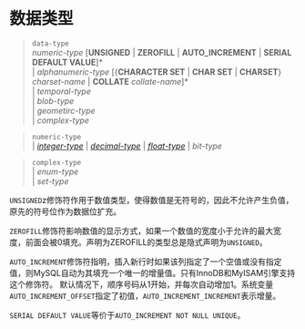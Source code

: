 # 数据类型

> `data-type`  
*numeric-type* [**UNSIGNED** | **ZEROFILL** | **AUTO_INCREMENT** | **SERIAL DEFAULT VALUE**]*  
| *alphanumeric-type* [{**CHARACTER SET** | **CHAR SET** | **CHARSET**} *charset-name* | **COLLATE** *collate-name*]*  
| *temporal-type*  
| *blob-type*  
| *geometirc-type*  
| *complex-type*  

> `numeric-type`   
| *[integer-type](integer-type.md)* | *[decimal-type](decimal-type.md)* | *[float-type](float-type.md)* | *bit-type*  

> `complex-type`  
| *enum-type*  
| *set-type*  

`UNSIGNED`z修饰符作用于数值类型，使得数值是无符号的，因此不允许产生负值，原先的符号位作为数据位扩充。

`ZEROFILL`修饰符影响数值的显示方式，如果一个数值的宽度小于允许的最大宽度，前面会被0填充。声明为ZEROFILL的类型总是隐式声明为`UNSIGNED`。

`AUTO_INCREMENT`修饰符指明，插入新行时如果该列指定了一个空值或没有指定值，则MySQL自动为其填充一个唯一的增量值。只有InnoDB和MyISAM引擎支持这个修饰符。 
默认情况下，顺序号码从1开始，并每次自动增加1。系统变量`AUTO_INCREMENT_OFFSET`指定了初值，`AUTO_INCREMENT_INCREMENT`表示增量。

`SERIAL DEFAULT VALUE`等价于`AUTO_INCREMENT NOT NULL UNIQUE`。